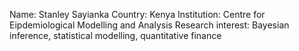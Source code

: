 Name: Stanley Sayianka
Country: Kenya
Institution: Centre for Eipdemiological Modelling and Analysis
Research interest: Bayesian inference, statistical modelling, quantitative finance